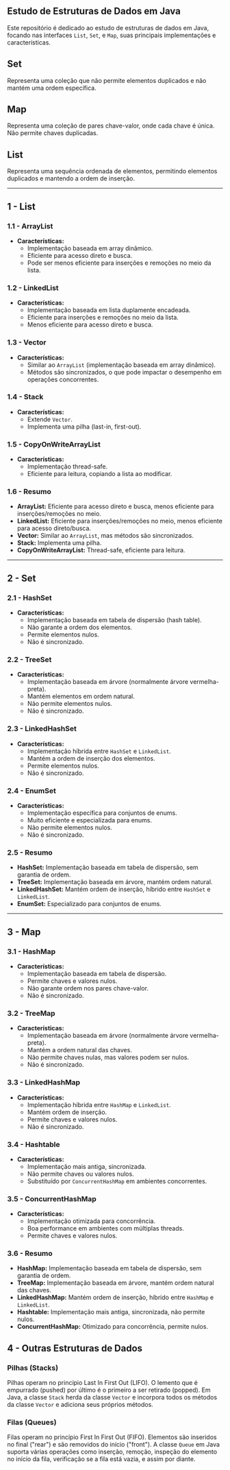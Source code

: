 ## Estudo de Estruturas de Dados em Java

Este repositório é dedicado ao estudo de estruturas de dados em Java, focando nas interfaces `List`, `Set`, e `Map`, suas principais implementações e características.

## Set
Representa uma coleção que não permite elementos duplicados e não mantém uma ordem específica.

## Map
Representa uma coleção de pares chave-valor, onde cada chave é única. Não permite chaves duplicadas.

## List
Representa uma sequência ordenada de elementos, permitindo elementos duplicados e mantendo a ordem de inserção.

---

## 1 - List

### 1.1 - ArrayList
- **Características:**
    - Implementação baseada em array dinâmico.
    - Eficiente para acesso direto e busca.
    - Pode ser menos eficiente para inserções e remoções no meio da lista.

### 1.2 - LinkedList
- **Características:**
    - Implementação baseada em lista duplamente encadeada.
    - Eficiente para inserções e remoções no meio da lista.
    - Menos eficiente para acesso direto e busca.

### 1.3 - Vector
- **Características:**
    - Similar ao `ArrayList` (implementação baseada em array dinâmico).
    - Métodos são sincronizados, o que pode impactar o desempenho em operações concorrentes.

### 1.4 - Stack
- **Características:**
    - Extende `Vector`.
    - Implementa uma pilha (last-in, first-out).

### 1.5 - CopyOnWriteArrayList
- **Características:**
    - Implementação thread-safe.
    - Eficiente para leitura, copiando a lista ao modificar.

### 1.6 - Resumo
- **ArrayList:** Eficiente para acesso direto e busca, menos eficiente para inserções/remoções no meio.
- **LinkedList:** Eficiente para inserções/remoções no meio, menos eficiente para acesso direto/busca.
- **Vector:** Similar ao `ArrayList`, mas métodos são sincronizados.
- **Stack:** Implementa uma pilha.
- **CopyOnWriteArrayList:** Thread-safe, eficiente para leitura.

---

## 2 - Set

### 2.1 - HashSet
- **Características:**
    - Implementação baseada em tabela de dispersão (hash table).
    - Não garante a ordem dos elementos.
    - Permite elementos nulos.
    - Não é sincronizado.

### 2.2 - TreeSet
- **Características:**
    - Implementação baseada em árvore (normalmente árvore vermelha-preta).
    - Mantém elementos em ordem natural.
    - Não permite elementos nulos.
    - Não é sincronizado.

### 2.3 - LinkedHashSet
- **Características:**
    - Implementação híbrida entre `HashSet` e `LinkedList`.
    - Mantém a ordem de inserção dos elementos.
    - Permite elementos nulos.
    - Não é sincronizado.

### 2.4 - EnumSet
- **Características:**
    - Implementação específica para conjuntos de enums.
    - Muito eficiente e especializada para enums.
    - Não permite elementos nulos.
    - Não é sincronizado.

### 2.5 - Resumo
- **HashSet:** Implementação baseada em tabela de dispersão, sem garantia de ordem.
- **TreeSet:** Implementação baseada em árvore, mantém ordem natural.
- **LinkedHashSet:** Mantém ordem de inserção, híbrido entre `HashSet` e `LinkedList`.
- **EnumSet:** Especializado para conjuntos de enums.

---

## 3 - Map

### 3.1 - HashMap
- **Características:**
    - Implementação baseada em tabela de dispersão.
    - Permite chaves e valores nulos.
    - Não garante ordem nos pares chave-valor.
    - Não é sincronizado.

### 3.2 - TreeMap
- **Características:**
    - Implementação baseada em árvore (normalmente árvore vermelha-preta).
    - Mantém a ordem natural das chaves.
    - Não permite chaves nulas, mas valores podem ser nulos.
    - Não é sincronizado.

### 3.3 - LinkedHashMap
- **Características:**
    - Implementação híbrida entre `HashMap` e `LinkedList`.
    - Mantém ordem de inserção.
    - Permite chaves e valores nulos.
    - Não é sincronizado.

### 3.4 - Hashtable
- **Características:**
    - Implementação mais antiga, sincronizada.
    - Não permite chaves ou valores nulos.
    - Substituído por `ConcurrentHashMap` em ambientes concorrentes.

### 3.5 - ConcurrentHashMap
- **Características:**
    - Implementação otimizada para concorrência.
    - Boa performance em ambientes com múltiplas threads.
    - Permite chaves e valores nulos.

### 3.6 - Resumo
- **HashMap:** Implementação baseada em tabela de dispersão, sem garantia de ordem.
- **TreeMap:** Implementação baseada em árvore, mantém ordem natural das chaves.
- **LinkedHashMap:** Mantém ordem de inserção, híbrido entre `HashMap` e `LinkedList`.
- **Hashtable:** Implementação mais antiga, sincronizada, não permite nulos.
- **ConcurrentHashMap:** Otimizado para concorrência, permite nulos.

## 4 - Outras Estruturas de Dados

### Pilhas (Stacks)

Pilhas operam no princípio Last In First Out (LIFO). O lemento que é empurrado (pushed) por último é o primeiro a ser 
retirado (popped). Em Java, a classe `Stack` herda da classe `Vector` e incorpora todos os métodos da 
classe `Vector` e adiciona seus próprios métodos.

### Filas (Queues)

Filas operam no princípio First In First Out (FIFO). Elementos são inseridos no final ("rear") e são removidos do 
início ("front"). A classe `Queue` em Java suporta várias operações como inserção, remoção, inspeção do elemento 
no início da fila, verificação se a fila está vazia, e assim por diante.